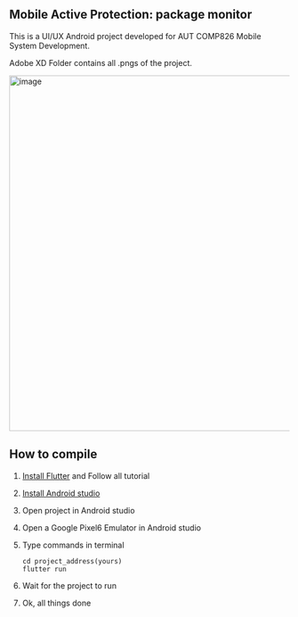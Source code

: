 ## Mobile Active Protection: package monitor

This is a UI/UX Android project developed for AUT COMP826 Mobile System Development.

Adobe XD Folder contains all .pngs of the project.

<img width="638" alt="image" src="https://user-images.githubusercontent.com/66978533/198255829-670a181b-a12b-49d0-9f2c-110a193415fd.png">



## How to compile

1. [Install Flutter](https://docs.flutter.dev/get-started/install?gclid=CjwKCAjw2OiaBhBSEiwAh2ZSPy-7FRO1JDsvMpji_wAtIa0PKnMvXGHK1uwMv0Ul0Roccrgi0jaaXBoCfcQQAvD_BwE&gclsrc=aw.ds) and Follow all tutorial 

2. [Install Android studio](https://developer.android.com/studio?gclid=CjwKCAjw2OiaBhBSEiwAh2ZSP7tMLIlJxZR0uZ-Mln5vzsSx-TmNYYYtcfA_r5kRRwJ33na90xDgJRoC5cQQAvD_BwE&gclsrc=aw.ds)

3. Open project in Android studio

4. Open a Google Pixel6 Emulator in Android studio

5. Type commands in terminal

   ~~~ 
   cd project_address(yours)
   flutter run
   ~~~
6. Wait for the project to run
7. Ok, all things done

